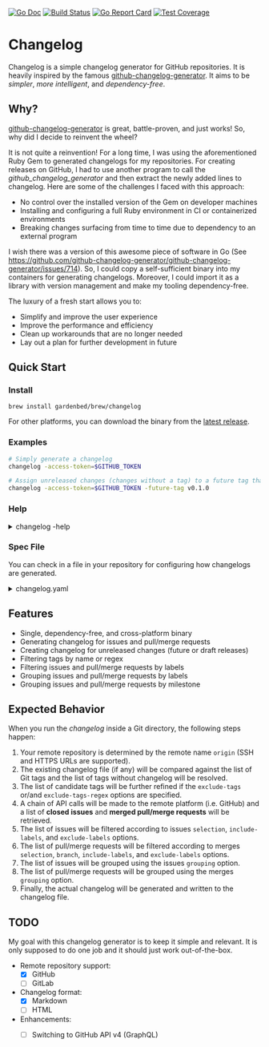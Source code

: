 [![Go Doc][godoc-image]][godoc-url]
[![Build Status][workflow-image]][workflow-url]
[![Go Report Card][goreport-image]][goreport-url]
[![Test Coverage][codecov-image]][codecov-url]

# Changelog

Changelog is a simple changelog generator for GitHub repositories.
It is heavily inspired by the famous [github-changelog-generator](https://github.com/github-changelog-generator/github-changelog-generator).
It aims to be *simpler*, *more intelligent*, and *dependency-free*.

## Why?

[github-changelog-generator](https://github.com/github-changelog-generator/github-changelog-generator) is great, battle-proven, and just works!
So, why did I decide to reinvent the wheel?

It is not quite a reinvention!
For a long time, I was using the aforementioned Ruby Gem to generated changelogs for my repositories.
For creating releases on GitHub, I had to use another program to call the *github_changelog_generator* and then extract the newly added lines to changelog.
Here are some of the challenges I faced with this approach:

  - No control over the installed version of the Gem on developer machines
  - Installing and configuring a full Ruby environment in CI or containerized environments
  - Breaking changes surfacing from time to time due to dependency to an external program

I wish there was a version of this awesome piece of software in Go
(See https://github.com/github-changelog-generator/github-changelog-generator/issues/714).
So, I could copy a self-sufficient binary into my containers for generating changelogs.
Moreover, I could import it as a library with version management and make my tooling dependency-free.

The luxury of a fresh start allows you to:

  - Simplify and improve the user experience
  - Improve the performance and efficiency
  - Clean up workarounds that are no longer needed
  - Lay out a plan for further development in future

## Quick Start

### Install

```
brew install gardenbed/brew/changelog
```

For other platforms, you can download the binary from the [latest release](https://github.com/gardenbed/changelog/releases/latest).

### Examples

```bash
# Simply generate a changelog
changelog -access-token=$GITHUB_TOKEN

# Assign unreleased changes (changes without a tag) to a future tag that has not been yet created.
changelog -access-token=$GITHUB_TOKEN -future-tag v0.1.0
```

### Help

<details>
  <summary>changelog -help</summary>

```
  changelog is a simple command-line tool for generating changelogs based on issues and pull/merge requests.
  It assumes the remote repository name is origin.

  Supported Remote Repositories:

    • GitHub (github.com)

  Usage: changelog [flags]

  Flags:

    -help                         Show the help text
    -version                      Print the version number

    -access-token                 The OAuth access token for making API calls
                                  The default value is read from the CHANGELOG_ACCESS_TOKEN environment variable

    -file                         The output file for the generated changelog (default: CHANGELOG.md)
    -base                         An optional file for appending the generated changelog to it
                                  This option can only be used when generating the changelog for the first time
    -print                        Print the generated changelong to STDOUT (default: false)
                                  If this option is enabled, all logs will be disabled
    -verbose                      Show the vervbosity logs (default: false)

    -from-tag                     Changelog will be generated for all changes after this tag (default: last tag on changelog)
    -to-tag                       Changelog will be generated for all changes before this tag (default: last git tag)
    -future-tag                   A future tag for all unreleased changes (changes after the last git tag)
    -exclude-tags                 These tags will be excluded from changelog
    -exclude-tags-regex           A POSIX-compliant regex for excluding certain tags from changelog

    -issues-selection             Include closed issues in changelog (values: none|all|labeled) (default: all)
    -issues-include-labels        Include issues with these labels
    -issues-exclude-labels        Exclude issues with these labels (default: duplicate,invalid,question,wontfix)
    -issues-grouping              Grouping style for issues (values: simple|milestone|label) (default: label)
    -issues-summary-labels        Labels for summary group (default: summary,release-summary)
    -issues-removed-labels        Labels for removed group (default: removed)
    -issues-breaking-labels       Labels for breaking group (default: breaking,backward-incompatible)
    -issues-deprecated-labels     Labels for deprecated group (default: deprecated)
    -issues-feature-labels        Labels for feature group (default: feature)
    -issues-enhancement-labels    Labels for enhancement group (default: enhancement)
    -issues-bug-labels            Labels for bug group (default: bug)
    -issues-security-labels       Labels for security group (default: security)

    -merges-selection             Include merged pull/merge requests in changelog (values: none|all|labeled) (default: all)
    -merges-branch                Include pull/merge requests merged into this branch (default: default remote branch)
    -merges-include-labels        Include merges with these labels
    -merges-exclude-labels        Exclude merges with these labels
    -merges-grouping              Grouping style for pull/merge requests (values: simple|milestone|label) (default: simple)
    -merges-summary-labels        Labels for summary group
    -merges-removed-labels        Labels for removed group
    -merges-breaking-labels       Labels for breaking group
    -merges-deprecated-labels     Labels for deprecated group
    -merges-feature-labels        Labels for feature group
    -merges-enhancement-labels    Labels for enhancement group
    -merges-bug-labels            Labels for bug group
    -merges-security-labels       Labels for security group

    -release-url                  An external release URL with the '{tag}' placeholder for the release tag

  Examples:

    changelog
    changelog -access-token=<your-access-token>
```
</details>

### Spec File

You can check in a file in your repository for configuring how changelogs are generated.

<details>
  <summary>changelog.yaml</summary>

```yaml
general:
  file: CHANGELOG.md
  base: HISTORY.md
  print: true
  verbose: false

tags:
  exclude: [ prerelease, candidate ]
  exclude-regex: (.*)-(alpha|beta)

issues:
  selection: labeled
  include-labels: [ breaking, bug, defect, deprecated, enhancement, feature, highlight, improvement, incompatible, privacy, removed, security, summary ]
  exclude-labels: [ documentation, duplicate, invalid, question, wontfix ]
  grouping: milestone
  summary-labels: [ summary, highlight ]
  removed-labels: [ removed ]
  breaking-labels: [ breaking, incompatible ]
  deprecated-labels: [ deprecated ]
  feature-labels: [ feature ]
  enhancement-labels: [ enhancement, improvement ]
  bug-labels: [ bug, defect ]
  security-labels: [ security, privacy ]

merges:
  selection: labeled
  branch: production
  include-labels: [ breaking, bug, defect, deprecated, enhancement, feature, highlight, improvement, incompatible, privacy, removed, security, summary ]
  exclude-labels: [ documentation, duplicate, invalid, question, wontfix ]
  grouping: label
  summary-labels: [ summary, highlight ]
  removed-labels: [ removed ]
  breaking-labels: [ breaking, incompatible ]
  deprecated-labels: [ deprecated ]
  feature-labels: [ feature ]
  enhancement-labels: [ enhancement, improvement ]
  bug-labels: [ bug, defect ]
  security-labels: [ security, privacy ]

content:
  release-url: https://storage.artifactory.com/project/releases/{tag}
```
</details>

## Features

  - Single, dependency-free, and cross-platform binary
  - Generating changelog for issues and pull/merge requests
  - Creating changelog for unreleased changes (future or draft releases)
  - Filtering tags by name or regex
  - Filtering issues and pull/merge requests by labels
  - Grouping issues and pull/merge requests by labels
  - Grouping issues and pull/merge requests by milestone

## Expected Behavior

When you run the _changelog_ inside a Git directory, the following steps happen:

  1. Your remote repository is determined by the remote name `origin` (SSH and HTTPS URLs are supported).
  1. The existing changelog file (if any) will be compared against the list of Git tags and the list of tags without changelog will be resolved.
  1. The list of candidate tags will be further refined if the `exclude-tags` or/and `exclude-tags-regex` options are specified.
  1. A chain of API calls will be made to the remote platform (i.e. GitHub) and a list of **closed issues** and **merged pull/merge requests** will be retrieved.
  1. The list of issues will be filtered according to issues `selection`, `include-labels`, and `exclude-labels` options.
  1. The list of pull/merge requests will be filtered according to merges `selection`, `branch`, `include-labels`, and `exclude-labels` options.
  1. The list of issues will be grouped using the issues `grouping` option.
  1. The list of pull/merge requests will be grouped using the merges `grouping` option.
  1. Finally, the actual changelog will be generated and written to the changelog file.

## TODO

My goal with this changelog generator is to keep it simple and relevant.
It is only supposed to do one job and it should just work out-of-the-box.

  - Remote repository support:
    - [x] GitHub
    - [ ] GitLab
  - Changelog format:
    - [x] Markdown
    - [ ] HTML
  - Enhancements:
    - [ ] Switching to GitHub API v4 (GraphQL)


[godoc-url]: https://pkg.go.dev/github.com/gardenbed/changelog
[godoc-image]: https://pkg.go.dev/badge/github.com/gardenbed/changelog
[workflow-url]: https://github.com/gardenbed/changelog/actions
[workflow-image]: https://github.com/gardenbed/changelog/workflows/Go/badge.svg
[goreport-url]: https://goreportcard.com/report/github.com/gardenbed/changelog
[goreport-image]: https://goreportcard.com/badge/github.com/gardenbed/changelog
[codecov-url]: https://codecov.io/gh/gardenbed/changelog
[codecov-image]: https://codecov.io/gh/gardenbed/changelog/branch/main/graph/badge.svg
